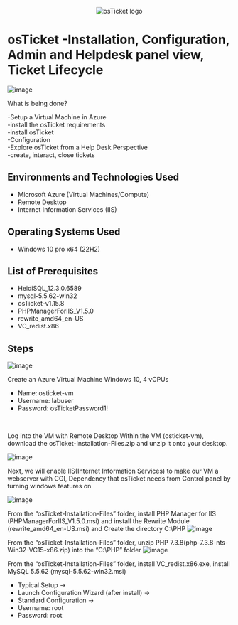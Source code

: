 <p align="center">
<img src="https://i.imgur.com/Clzj7Xs.png" alt="osTicket logo"/>
</p>

<h1>osTicket -Installation, Configuration, Admin and Helpdesk panel view, Ticket Lifecycle</h1>

![image](https://github.com/user-attachments/assets/73f0b1ff-311a-4399-b226-fd03c30107b2)

What is being done?<br />

-Setup a Virtual Machine in Azure<br />
-install the osTicket requirements<br />
-install osTicket<br />
-Configuration<br />
-Explore osTicket from a Help Desk Perspective<br />
-create, interact, close tickets<br />


<h2>Environments and Technologies Used</h2>

- Microsoft Azure (Virtual Machines/Compute)
- Remote Desktop
- Internet Information Services (IIS)

<h2>Operating Systems Used </h2>

- Windows 10 pro x64</b> (22H2)

<h2>List of Prerequisites</h2>

- HeidiSQL_12.3.0.6589
- mysql-5.5.62-win32
- osTicket-v1.15.8
- PHPManagerForIIS_V1.5.0
- rewrite_amd64_en-US
- VC_redist.x86

<h2>Steps</h2>

![image](https://github.com/user-attachments/assets/7de54449-3e28-4c3f-a4f7-a2377dd8cb20)

Create an Azure Virtual Machine Windows 10, 4 vCPUs
- Name: osticket-vm
- Username: labuser
- Password: osTicketPassword1!
<br />

Log into the VM with Remote Desktop Within the VM (osticket-vm), download the osTicket-Installation-Files.zip and unzip it onto your desktop.


![image](https://github.com/user-attachments/assets/accbf9d4-d764-4f05-8ffb-1dc490738812)


Next, we will enable IIS(Internet Information Services) to make our VM a webserver with CGI, Dependency that osTicket needs from Control panel by turning windows features on 

![image](https://github.com/user-attachments/assets/286a31d1-118d-4814-88a6-9cf4f0a0d425)


From the “osTicket-Installation-Files” folder, install PHP Manager for IIS
(PHPManagerForIIS_V1.5.0.msi) and install the Rewrite Module (rewrite_amd64_en-US.msi) and Create the directory C:\PHP
![image](https://github.com/user-attachments/assets/e7012065-e7c5-48b2-a37e-a4bbdfd8ac45)

From the “osTicket-Installation-Files” folder, unzip PHP 7.3.8(php-7.3.8-nts-Win32-VC15-x86.zip) into the “C:\PHP” folder
![image](https://github.com/user-attachments/assets/3ecdc732-fddc-4610-ac23-53495f3151a4)

From the “osTicket-Installation-Files” folder, install VC_redist.x86.exe, install MySQL 5.5.62
(mysql-5.5.62-win32.msi)
- Typical Setup ->
- Launch Configuration Wizard (after install) ->
- Standard Configuration ->
- Username: root
- Password: root



